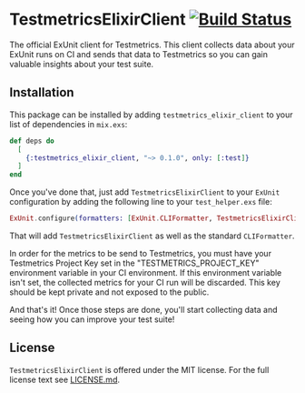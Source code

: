 # TestmetricsElixirClient [![Build Status](https://travis-ci.com/Testmetrics/testmetrics_elixir_client.svg?branch=master)](https://travis-ci.com/Testmetrics/testmetrics_elixir_client)

The official ExUnit client for Testmetrics. This client collects data about your
ExUnit runs on CI and sends that data to Testmetrics so you can gain valuable
insights about your test suite.

## Installation

This package can be installed by adding `testmetrics_elixir_client` to your list
of dependencies in `mix.exs`:

```elixir
def deps do
  [
    {:testmetrics_elixir_client, "~> 0.1.0", only: [:test]}
  ]
end
```

Once you've done that, just add `TestmetricsElixirClient` to your `ExUnit`
configuration by adding the following line to your `test_helper.exs` file:

```elixir
ExUnit.configure(formatters: [ExUnit.CLIFormatter, TestmetricsElixirClient])
```

That will add `TestmetricsElixirClient` as well as the standard `CLIFormatter`.

In order for the metrics to be send to Testmetrics, you must have your
Testmetrics Project Key set in the "TESTMETRICS_PROJECT_KEY" environment
variable in your CI environment. If this environment variable isn't set, the
collected metrics for your CI run will be discarded. This key should be kept
private and not exposed to the public.

And that's it! Once those steps are done, you'll start collecting data and
seeing how you can improve your test suite!

## License

`TestmetricsElixirClient` is offered under the MIT license. For the full license
text see [LICENSE.md](https://github.com/testmetrics/testmetrics_elixir_client/blob/master/LICENSE.md).


